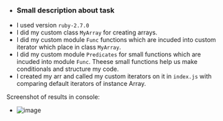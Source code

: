 * ### Small description about task
- I used version `ruby-2.7.0` 
- I did my custom class `MyArray` for creating arrays.
- I did my custom module `Func` functions which are incuded into custom iterator which place in class `MyArray`.
- I did my custom module `Predicates` for small functions which are incuded into module `Func`. 
  Theese small functions help us make conditionals and structure my code.
- I created my arr and called my custom iterators on it in `index.js` with comparing default iterators of instance Array.

Screenshot of results in console:
- ![image](https://user-images.githubusercontent.com/43318298/115702971-3a9e8a80-a372-11eb-98f1-69a3062c0352.png)
